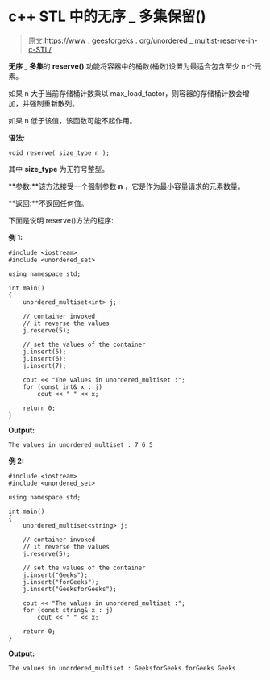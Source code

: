 # c++ STL 中的无序 _ 多集保留()

> 原文:[https://www . geesforgeks . org/unordered _ multist-reserve-in-c-STL/](https://www.geeksforgeeks.org/unordered_multiset-reserve-in-c-stl/)

**无序 _ 多集**的 **reserve()** 功能将容器中的桶数(桶数)设置为最适合包含至少 n 个元素。

如果 n 大于当前存储桶计数乘以 max_load_factor，则容器的存储桶计数会增加，并强制重新散列。

如果 n 低于该值，该函数可能不起作用。

**语法:**

```
void reserve( size_type n );
```

其中 **size_type** 为无符号整型。

**参数:**该方法接受一个强制参数 **n** ，它是作为最小容量请求的元素数量。

**返回:**不返回任何值。

下面是说明 reserve()方法的程序:

**例 1:**

```
#include <iostream>
#include <unordered_set>

using namespace std;

int main()
{
    unordered_multiset<int> j;

    // container invoked
    // it reverse the values
    j.reserve(5);

    // set the values of the container
    j.insert(5);
    j.insert(6);
    j.insert(7);

    cout << "The values in unordered_multiset :";
    for (const int& x : j)
        cout << " " << x;

    return 0;
}
```

**Output:**

```
The values in unordered_multiset : 7 6 5

```

**例 2:**

```
#include <iostream>
#include <unordered_set>

using namespace std;

int main()
{
    unordered_multiset<string> j;

    // container invoked
    // it reverse the values
    j.reserve(5);

    // set the values of the container
    j.insert("Geeks");
    j.insert("forGeeks");
    j.insert("GeeksforGeeks");

    cout << "The values in unordered_multiset :";
    for (const string& x : j)
        cout << " " << x;

    return 0;
}
```

**Output:**

```
The values in unordered_multiset : GeeksforGeeks forGeeks Geeks

```